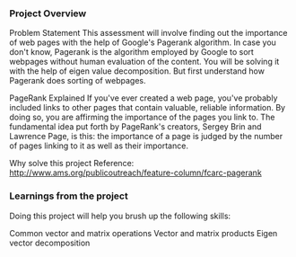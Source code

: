 ### Project Overview

 Problem Statement
This assessment will involve finding out the importance of web pages with the help of Google's Pagerank algorithm. In case you don't know, Pagerank is the algorithm employed by Google to sort webpages without human evaluation of the content. You will be solving it with the help of eigen value decomposition. But first understand how Pagerank does sorting of webpages.

PageRank Explained
If you've ever created a web page, you've probably included links to other pages that contain valuable, reliable information. By doing so, you are affirming the importance of the pages you link to. The fundamental idea put forth by PageRank's creators, Sergey Brin and Lawrence Page, is this: the importance of a page is judged by the number of pages linking to it as well as their importance.


Why solve this project
Reference: http://www.ams.org/publicoutreach/feature-column/fcarc-pagerank




### Learnings from the project

 Doing this project will help you brush up the following skills:

Common vector and matrix operations
Vector and matrix products
Eigen vector decomposition


